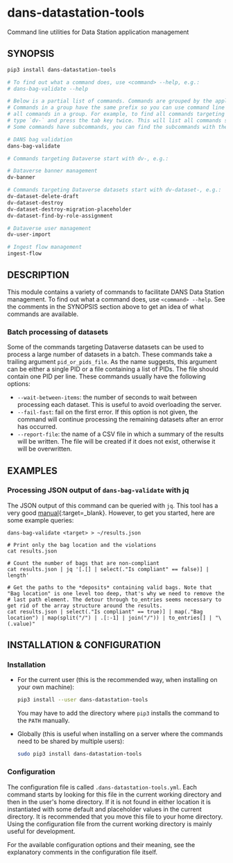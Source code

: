 dans-datastation-tools
======================

Command line utilities for Data Station application management

SYNOPSIS
--------

```bash
pip3 install dans-datastation-tools

# To find out what a command does, use <command> --help, e.g.:
# dans-bag-validate --help

# Below is a partial list of commands. Commands are grouped by the application they target. 
# Commands in a group have the same prefix so you can use command line completion to find 
# all commands in a group. For example, to find all commands targeting Dataverse, 
# type `dv-` and press the tab key twice. This will list all commands starting with `dv-`.
# Some commands have subcommands, you can find the subcommands with the --help option.

# DANS bag validation
dans-bag-validate

# Commands targeting Dataverse start with dv-, e.g.:

# Dataverse banner management
dv-banner 

# Commands targeting Dataverse datasets start with dv-dataset-, e.g.:
dv-dataset-delete-draft 
dv-dataset-destroy
dv-dataset-destroy-migration-placeholder  
dv-dataset-find-by-role-assignment

# Dataverse user management
dv-user-import

# Ingest flow management
ingest-flow
```

DESCRIPTION
-----------

This module contains a variety of commands to facilitate DANS Data Station management. To find out what a command does,
use `<command> --help`. See the comments in the SYNOPSIS section above to get an idea of what commands are available.

### Batch processing of datasets

Some of the commands targeting Dataverse datasets can be used to process a large number of datasets in a batch. These
commands take a trailing argument `pid_or_pids_file`. As the name suggests, this argument can be either a single PID or
a file containing a list of PIDs. The file should contain one PID per line. These commands usually have the following
options:

* `--wait-between-items`: the number of seconds to wait between processing each dataset. This is useful to avoid
  overloading the server.
* `--fail-fast`: fail on the first error. If this option is not given, the command will continue processing the
  remaining datasets after an error has occurred.
* `--report-file`: the name of a CSV file in which a summary of the results will be written. The file will be created
  if it does not exist, otherwise it will be overwritten.

EXAMPLES
--------

### Processing JSON output of `dans-bag-validate` with jq

The JSON output of this command can be queried with `jq`. This tool has a very good
[manual](https://stedolan.github.io/jq/manual/){:target=_blank}. However, to get you started, here are some example
queries:

```text
dans-bag-validate <target> > ~/results.json

# Print only the bag location and the violations
cat results.json 

# Count the number of bags that are non-compliant
cat results.json | jq '[.[] | select(."Is compliant" == false)] | length'

# Get the paths to the *deposits* containing valid bags. Note that "Bag location" is one level too deep, that's why we need to remove the 
# last path element. The detour through to_entries seems necessary to get rid of the array structure around the results.
cat results.json | select(."Is compliant" == true)] | map(."Bag location") | map(split("/") | .[:-1] | join("/")) | to_entries[] | "\(.value)"
```

INSTALLATION & CONFIGURATION
----------------------------

### Installation

* For the current user (this is the recommended way, when installing on your own machine):

  ```bash
  pip3 install --user dans-datastation-tools
  ```
  You may have to add the directory where `pip3` installs the command to the `PATH` manually.

* Globally (this is useful when installing on a server where the commands need to be shared by multiple users):

  ```bash
  sudo pip3 install dans-datastation-tools
  ```

### Configuration

The configuration file is called `.dans-datastation-tools.yml`. Each command starts by looking for this file in the
current working directory and then in the user's home directory. If it is not found in either location it is
instantiated with some default and placeholder values in the current directory. It is recommended that you move this
file to your home directory. Using the configuration file from the current working directory is mainly useful for
development.

For the available configuration options and their meaning, see the explanatory comments in the configuration file
itself.

